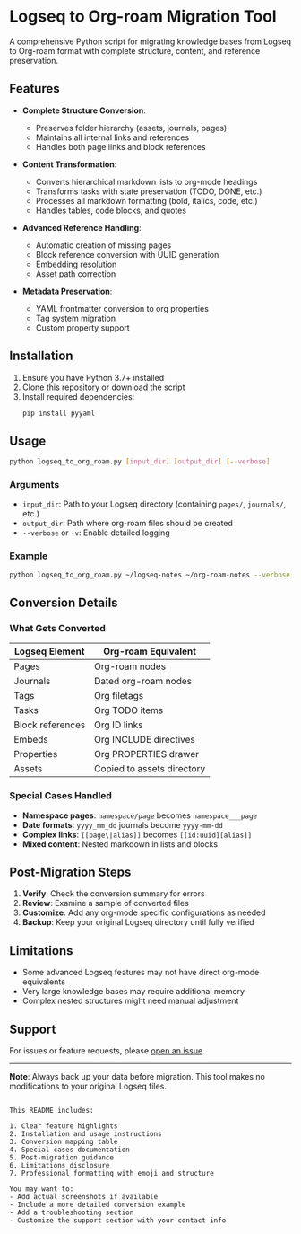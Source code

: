# Logseq to Org-roam Migration Tool

A comprehensive Python script for migrating knowledge bases from Logseq to Org-roam format with complete structure, content, and reference preservation.


## Features

- **Complete Structure Conversion**:
  - Preserves folder hierarchy (assets, journals, pages)
  - Maintains all internal links and references
  - Handles both page links and block references

- **Content Transformation**:
  - Converts hierarchical markdown lists to org-mode headings
  - Transforms tasks with state preservation (TODO, DONE, etc.)
  - Processes all markdown formatting (bold, italics, code, etc.)
  - Handles tables, code blocks, and quotes

- **Advanced Reference Handling**:
  - Automatic creation of missing pages
  - Block reference conversion with UUID generation
  - Embedding resolution
  - Asset path correction

- **Metadata Preservation**:
  - YAML frontmatter conversion to org properties
  - Tag system migration
  - Custom property support

## Installation

1. Ensure you have Python 3.7+ installed
2. Clone this repository or download the script
3. Install required dependencies:
   ```bash
   pip install pyyaml
   ```

## Usage

```bash
python logseq_to_org_roam.py [input_dir] [output_dir] [--verbose]
```

### Arguments

- `input_dir`: Path to your Logseq directory (containing `pages/`, `journals/`, etc.)
- `output_dir`: Path where org-roam files should be created
- `--verbose` or `-v`: Enable detailed logging

### Example

```bash
python logseq_to_org_roam.py ~/logseq-notes ~/org-roam-notes --verbose
```

## Conversion Details

### What Gets Converted

| Logseq Element          | Org-roam Equivalent               |
|-------------------------|-----------------------------------|
| Pages                   | Org-roam nodes                    |
| Journals                | Dated org-roam nodes              |
| Tags                    | Org filetags                      |
| Tasks                   | Org TODO items                    |
| Block references        | Org ID links                      |
| Embeds                  | Org INCLUDE directives            |
| Properties              | Org PROPERTIES drawer             |
| Assets                  | Copied to assets directory        |

### Special Cases Handled

- **Namespace pages**: `namespace/page` becomes `namespace___page`
- **Date formats**: `yyyy_mm_dd` journals become `yyyy-mm-dd`
- **Complex links**: `[[page\|alias]]` becomes `[[id:uuid][alias]]`
- **Mixed content**: Nested markdown in lists and blocks

## Post-Migration Steps

1. **Verify**: Check the conversion summary for errors
2. **Review**: Examine a sample of converted files
3. **Customize**: Add any org-mode specific configurations as needed
4. **Backup**: Keep your original Logseq directory until fully verified

## Limitations

- Some advanced Logseq features may not have direct org-mode equivalents
- Very large knowledge bases may require additional memory
- Complex nested structures might need manual adjustment

## Support

For issues or feature requests, please [open an issue](https://github.com/canxer314/issues).

---

**Note**: Always back up your data before migration. This tool makes no modifications to your original Logseq files.
```

This README includes:

1. Clear feature highlights
2. Installation and usage instructions
3. Conversion mapping table
4. Special cases documentation
5. Post-migration guidance
6. Limitations disclosure
7. Professional formatting with emoji and structure

You may want to:
- Add actual screenshots if available
- Include a more detailed conversion example
- Add a troubleshooting section
- Customize the support section with your contact info
